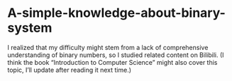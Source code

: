 # A-simple-knowledge-about-binary-system
I realized that my difficulty might stem from a lack of comprehensive understanding of binary numbers, so I studied related content on Bilibili. (I think the book “Introduction to Computer Science” might also cover this topic, I’ll update after reading it next time.)
